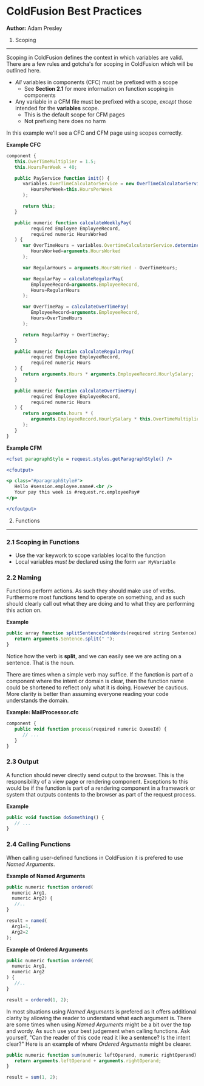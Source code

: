 ColdFusion Best Practices
=========================

**Author:** Adam Presley

1. Scoping
----------
Scoping in ColdFusion defines the context in which variables are valid. There
are a few rules and gotcha's for scoping in ColdFusion which will be outlined
here.

* *All* variables in components (CFC) must be prefixed with a scope
   * See **Section 2.1** for more information on function scoping in components
* Any variable in a CFM file must be prefixed with a scope, *except* those
   intended for the **variables** scope.
   - This is the default scope for CFM pages
   - Not prefixing here does no harm

In this example we'll see a CFC and CFM page using scopes correctly.

**Example CFC**
```js
component {
   this.OverTimeMultiplier = 1.5;
   this.HoursPerWeek = 40;

   public PayService function init() {
      variables.OverTimeCalculatorService = new OverTimeCalculatorService(
         HoursPerWeek=this.HoursPerWeek
      );

      return this;
   }

   public numeric function calculateWeeklyPay(
         required Employee EmployeeRecord,
         required numeric HoursWorked
   ) {
      var OverTimeHours = variables.OvertimeCalculatorService.determineOTHours(
         HoursWorked=arguments.HoursWorked
      );

      var RegularHours = arguments.HoursWorked - OverTimeHours;

      var RegularPay = calculateRegularPay(
         EmployeeRecord=arguments.EmployeeRecord,
         Hours=RegularHours
      );

      var OverTimePay = calculateOverTimePay(
         EmployeeRecord=arguments.EmployeeRecord,
         Hours=OverTimeHours
      );

      return RegularPay + OverTimePay;
   }

   public numeric function calculateRegularPay(
         required Employee EmployeeRecord,
         required numeric Hours
   ) {
      return arguments.Hours * arguments.EmployeeRecord.HourlySalary;
   }

   public numeric function calculateOverTimePay(
         required Employee EmployeeRecord,
         required numeric Hours
   ) {
      return arguments.hours * (
         arguments.EmployeeRecord.HourlySalary * this.OverTimeMultiplier
      );
   }
}
```

**Example CFM**
```cfm
<cfset paragraphStyle = request.styles.getParagraphStyle() />

<cfoutput>

<p class="#paragraphStyle#">
   Hello #session.employee.name#.<br />
   Your pay this week is #request.rc.employeePay#
</p>

</cfoutput>
```

2. Functions
------------

### 2.1 Scoping in Functions
* Use the var keywork to scope variables local to the function
* Local variables *must be* declared using the form ```var MyVariable```

### 2.2 Naming
Functions perform actions. As such they should make use of verbs. Furthermore
most functions tend to operate on something, and as such should clearly call
out what they are doing and to what they are performing this action on.

**Example**
```js
public array function splitSentenceIntoWords(required string Sentence) {
   return arguments.Sentence.split(" ");
}
```

Notice how the verb is **split**, and we can easily see we are acting on a
sentence. That is the noun.

There are times when a simple verb may suffice. If the function is part of a
component where the intent or domain is clear, then the function name could
be shortened to reflect only what it is doing. However be cautious.
More clarity is better than assuming everyone reading your code understands
the domain.

**Example: MailProcessor.cfc**
```js
component {
   public void function process(required numeric QueueId) {
      // ...
   }
}
```

### 2.3 Output
A function should never directly send output to the browser. This is
the responsibility of a view page or rendering component. Exceptions to this would
be if the function is part of a rendering component in a framework or system
that outputs contents to the browser as part of the request process.

**Example**
```js
public void function doSomething() {
   // ...
}
```

### 2.4 Calling Functions
When calling user-defined functions in ColdFusion it is prefered to use *Named Arguments*.

**Example of Named Arguments**
```js
public numeric function ordered(
  numeric Arg1,
  numeric Arg2) {
   //..
}

result = named(
  Arg1=1,
  Arg2=2
);
```

**Example of Ordered Arguments**
```js
public numeric function ordered(
  numeric Arg1,
  numeric Arg2
) {
   //..
}

result = ordered(1, 2);
```

In most situations using *Named Arguments* is prefered as it offers additional
clarity by allowing the reader to understand what each argument is. There are
some times when using *Named Arguments* might be a bit over the top and wordy.
As such use your best judgement when calling functions. Ask yourself, "Can the
reader of this code read it like a sentence? Is the intent clear?" Here is
an example of where *Ordered Arguments* might be clearer.

```js
public numeric function sum(numeric leftOperand, numeric rightOperand) {
   return arguments.leftOperand + arguments.rightOperand;
}

result = sum(1, 2);
```

